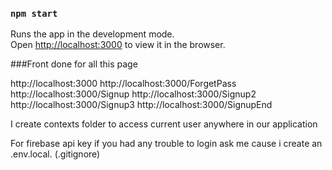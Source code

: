 ### `npm start`

Runs the app in the development mode.\
Open [http://localhost:3000](http://localhost:3000) to view it in the browser.

###Front done for all this page

http://localhost:3000
http://localhost:3000/ForgetPass
http://localhost:3000/Signup
http://localhost:3000/Signup2
http://localhost:3000/Signup3
http://localhost:3000/SignupEnd

I create contexts folder to access current user anywhere in our application

For firebase api key if you had any trouble to login ask me cause i create an .env.local. (.gitignore)
